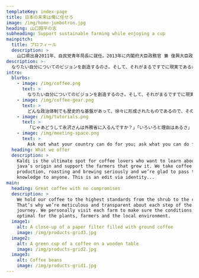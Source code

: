 ```yaml
---
templateKey: index-page
title: 日本の未来は俺に任せろ
image: /img/home-jumbotron.jpg
heading: 山口翔平の志
subheading: Support sustainable farming while enjoying a cup
mainpitch:
  title: プロフィール
  description: >
    山口県出身2011年、自民党青年局長に就任。2013年に内閣府大臣政務官 兼 復興大臣政務官に就任し、東日本大震災からの復興に全力を尽くす。2015年、自民党農林部会長として農政改革に取り組む。2018年10月、自民党厚生労働部会長として人生100年時代に向けた新たな社会保障の実現に取り組む。
description: >-
  なりたい自分についてのビジョンを創造するのさ。そして、それがまるですでに現実であるかのように 振る舞うんだ。限界を決めるのは心だ。心が何かをやれると思い描き自分がそれを100％信じることができればそれは必ず実現する。
intro:
  blurbs:
    - image: /img/coffee.png
      text: >
        なりたい自分についてのビジョンを創造するのさ。そして、それがまるですでに現実であるかのように 振る舞うんだ。限界を決めるのは心だ。心が何かをやれると思い描き自分がそれを100％信じることができればそれは必ず実現する。
    - image: /img/coffee-gear.png
      text: >
        どんな政治体制でも歴史的な基盤があって、徐々に形成されたものであるので、その点では日本の天皇制もまったく同じだと思います。ですから民主主義が悪いとか、天皇制がいいとか悪いとかいう問題じゃなくて、その国その国の歴史的基盤に立った政治体制ができていくということは当然だと思います。
    - image: /img/tutorials.png
      text: >
        「じゃあどうして永沢さんは外務省に入るんですか？」「いろいろと理由はあるさ」と永沢さんは言った。「外地勤務が好きだとか、いろいろな。でもいちばんの理由は自分の能力をためしてみたいってことだよな。どうせためすんならいちばんでかい入れものの中でためしてみたいのさ。つまりは国家だよ。このばかでかい官僚機構の中でどこまで自分が上にのぼれるか、どこまで自分が力を持てるかそういうのを試してみたいんだよ、わかるか？」
    - image: /img/meeting-space.png
      text: >
        Ask not what your country can do for you; ask what you can do for your country.
  heading: What we offer
  description: >
    Kaldi is the ultimate spot for coffee lovers who want to learn about their
    java’s origin and support the farmers that grew it. We take coffee
    production, roasting and brewing seriously and we’re glad to pass that
    knowledge to anyone. This is an edit via identity...
main:
  heading: Great coffee with no compromises
  description: >
    We hold our coffee to the highest standards from the shrub to the cup.
    That’s why we’re meticulous and transparent about each step of the coffee’s
    journey. We personally visit each farm to make sure the conditions are
    optimal for the plants, farmers and the local environment.
  image1:
    alt: A close-up of a paper filter filled with ground coffee
    image: /img/products-grid3.jpg
  image2:
    alt: A green cup of a coffee on a wooden table
    image: /img/products-grid2.jpg
  image3:
    alt: Coffee beans
    image: /img/products-grid1.jpg
---
```

